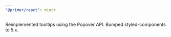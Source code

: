 ```yaml
---
"@primer/react": minor
---
```


Reimplemented tooltips using the Popover API. Bumped styled-components to 5.x.
